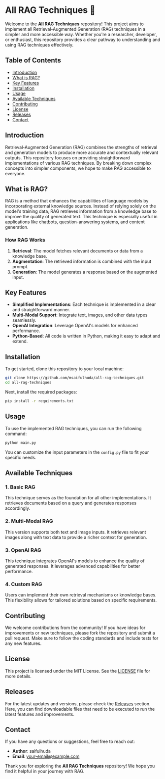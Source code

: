 # All RAG Techniques 🌟

Welcome to the **All RAG Techniques** repository! This project aims to implement all Retrieval-Augmented Generation (RAG) techniques in a simpler and more accessible way. Whether you're a researcher, developer, or enthusiast, this repository provides a clear pathway to understanding and using RAG techniques effectively.

## Table of Contents

- [Introduction](#introduction)
- [What is RAG?](#what-is-rag)
- [Key Features](#key-features)
- [Installation](#installation)
- [Usage](#usage)
- [Available Techniques](#available-techniques)
- [Contributing](#contributing)
- [License](#license)
- [Releases](#releases)
- [Contact](#contact)

## Introduction

Retrieval-Augmented Generation (RAG) combines the strengths of retrieval and generation models to produce more accurate and contextually relevant outputs. This repository focuses on providing straightforward implementations of various RAG techniques. By breaking down complex concepts into simpler components, we hope to make RAG accessible to everyone.

## What is RAG?

RAG is a method that enhances the capabilities of language models by incorporating external knowledge sources. Instead of relying solely on the model's training data, RAG retrieves information from a knowledge base to improve the quality of generated text. This technique is especially useful in applications like chatbots, question-answering systems, and content generation.

### How RAG Works

1. **Retrieval**: The model fetches relevant documents or data from a knowledge base.
2. **Augmentation**: The retrieved information is combined with the input prompt.
3. **Generation**: The model generates a response based on the augmented input.

## Key Features

- **Simplified Implementations**: Each technique is implemented in a clear and straightforward manner.
- **Multi-Modal Support**: Integrate text, images, and other data types seamlessly.
- **OpenAI Integration**: Leverage OpenAI's models for enhanced performance.
- **Python-Based**: All code is written in Python, making it easy to adapt and extend.

## Installation

To get started, clone this repository to your local machine:

```bash
git clone https://github.com/msaifulhuda/all-rag-techniques.git
cd all-rag-techniques
```

Next, install the required packages:

```bash
pip install -r requirements.txt
```

## Usage

To use the implemented RAG techniques, you can run the following command:

```bash
python main.py
```

You can customize the input parameters in the `config.py` file to fit your specific needs.

## Available Techniques

### 1. Basic RAG

This technique serves as the foundation for all other implementations. It retrieves documents based on a query and generates responses accordingly.

### 2. Multi-Modal RAG

This version supports both text and image inputs. It retrieves relevant images along with text data to provide a richer context for generation.

### 3. OpenAI RAG

This technique integrates OpenAI's models to enhance the quality of generated responses. It leverages advanced capabilities for better performance.

### 4. Custom RAG

Users can implement their own retrieval mechanisms or knowledge bases. This flexibility allows for tailored solutions based on specific requirements.

## Contributing

We welcome contributions from the community! If you have ideas for improvements or new techniques, please fork the repository and submit a pull request. Make sure to follow the coding standards and include tests for any new features.

## License

This project is licensed under the MIT License. See the [LICENSE](LICENSE) file for more details.

## Releases

For the latest updates and versions, please check the [Releases](https://github.com/msaifulhuda/all-rag-techniques/releases) section. Here, you can find downloadable files that need to be executed to run the latest features and improvements.

## Contact

If you have any questions or suggestions, feel free to reach out:

- **Author**: saifulhuda
- **Email**: [your-email@example.com](mailto:your-email@example.com)

Thank you for exploring the **All RAG Techniques** repository! We hope you find it helpful in your journey with RAG. 
